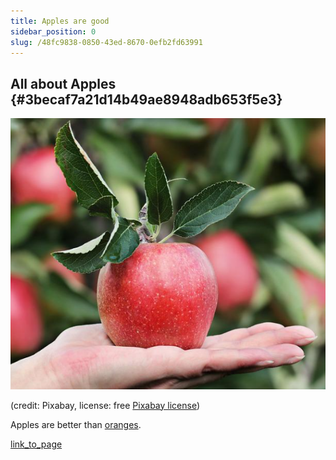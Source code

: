 ```yaml
---
title: Apples are good
sidebar_position: 0
slug: /48fc9838-0850-43ed-8670-0efb2fd63991
---
```




## All about Apples {#3becaf7a21d14b49ae8948adb653f5e3}


![](./1911112500.png)


(credit: Pixabay, license: free [Pixabay license](https://pixabay.com/service/license/))


Apples are better than [oranges](/oranges).


[link_to_page](070d4496-2981-4f3e-91d8-0e543613a1a2)

